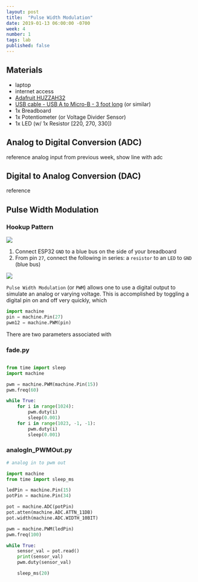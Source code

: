 ```yaml
---
layout: post
title:  "Pulse Width Modulation"
date: 2019-01-13 06:00:00 -0700
week: 4
number: 1
tags: lab
published: false
---
```


## Materials

* laptop
* internet access
* [Adafruit HUZZAH32](https://www.adafruit.com/product/3591)
* [USB cable - USB A to Micro-B - 3 foot long](https://www.adafruit.com/product/592) (or similar)
* 1x Breadboard
* 1x Potentiometer (or Voltage Divider Sensor)
* 1x LED (w/ 1x Resistor [220, 270, 330])


## Analog to Digital Conversion (ADC)

reference analog input from previous week, show line with adc


## Digital to Analog Conversion (DAC)

reference

## Pulse Width Modulation

### Hookup Pattern

![]({{site.url}}/assets/blink_rszd.jpg)

1. Connect ESP32 `GND` to a blue bus on the side of your breadboard
2. From pin `27`, connect the following in series: a `resistor` to an `LED` to `GND` (blue bus)


![]({{site.url}}/assets/PWM_wikipedia.png)

`Pulse Width Modulation` (or `PWM`) allows one to use a digital output to simulate an analog or varying voltage. This is accomplished by toggling a digital pin on and off very quickly, which

```python
import machine
pin = machine.Pin(27)
pwm12 = machine.PWM(pin)
```

There are two parameters associated with


### fade.py

```python

from time import sleep
import machine

pwm = machine.PWM(machine.Pin(15))
pwm.freq(60)

while True:
    for i in range(1024):
        pwm.duty(i)
        sleep(0.001)
    for i in range(1023, -1, -1):
        pwm.duty(i)
        sleep(0.001)
```


### analogIn_PWMOut.py

```python
# analog in to pwm out

import machine
from time import sleep_ms

ledPin = machine.Pin(15)
potPin = machine.Pin(34)

pot = machine.ADC(potPin)
pot.atten(machine.ADC.ATTN_11DB)
pot.width(machine.ADC.WIDTH_10BIT)

pwm = machine.PWM(ledPin)
pwm.freq(100)

while True:
    sensor_val = pot.read()
    print(sensor_val)
    pwm.duty(sensor_val)

    sleep_ms(20)
```

